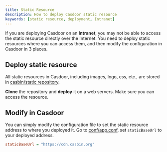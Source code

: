 ```yaml
---
title: Static Resource
description: How to deploy Casdoor static resource
keywords: [static resource, deployment, Intranet]
---
```


If you are deploying Casdoor on an **Intranet**, you may not be able to access the static resource directly over the
Internet. You need to deploy static resources where you can access them, and then modify the configuration in Casdoor in
3 places.

## Deploy static resource
All static resources in Casdoor, including images, logo, css, etc., are stored in [casbin/static repository](https://github.com/casbin/static).

**Clone** the repository and **deploy** it on a web servers. Make sure you can access the resource.

## Modify in Casdoor

You can simply modify the configuration file to set the static resource address to where you deployed it. Go to 
[conf/app.conf](https://github.com/casdoor/casdoor/blob/c92d34e27c707287545519202463632fb4deacc9/conf/app.conf#L19), set `staticBaseUrl` to your deployed address. 

```ini
staticBaseUrl = "https://cdn.casbin.org"
```
